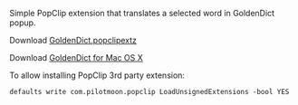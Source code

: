 Simple PopClip extension that translates a selected word in GoldenDict popup.

Download [GoldenDict.popclipextz](https://github.com/ww7/Popclip-Extension-GoldenDict/releases)

Download [GoldenDict for Mac OS X](https://github.com/goldendict/goldendict/wiki/Early-Access-Builds-for-Mac-OS-X)

To allow installing PopClip 3rd party extension:
```
defaults write com.pilotmoon.popclip LoadUnsignedExtensions -bool YES
```
